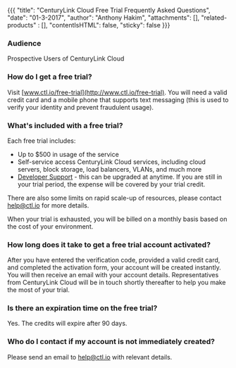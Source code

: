 {{{
  "title": "CenturyLink Cloud Free Trial Frequently Asked Questions",
  "date": "01-3-2017",
  "author": "Anthony Hakim",
  "attachments": [],
  "related-products" : [],
  "contentIsHTML": false,
  "sticky": false
}}}

### Audience

Prospective Users of CenturyLink Cloud

### How do I get a free trial?

Visit [www.ctl.io/free-trial](http://www.ctl.io/free-trial). You will need a valid credit card and a mobile phone that supports text messaging (this is used to verify your identity and prevent fraudulent usage).

### What's included with a free trial?

Each free trial includes:

* Up to $500 in usage of the service
* Self-service access CenturyLink Cloud services, including cloud servers, block storage, load balancers, VLANs, and much more
* [Developer Support](http://www.ctl.io/support/) - this can be upgraded at anytime. If you are still in your trial period, the expense will be covered by your trial credit.

There are also some limits on rapid scale-up of resources, please contact [help@ctl.io](mailto:help@ctl.io) for more details.

When your trial is exhausted, you will be billed on a monthly basis based on the cost of your environment.

### How long does it take to get a free trial account activated?

After you have entered the verification code, provided a valid credit card, and completed the activation form, your account will be created instantly. You will then receive an email with your account details. Representatives from CenturyLink Cloud will be in touch shortly thereafter to help you make the most of your trial.

### Is there an expiration time on the free trial?

Yes. The credits will expire after 90 days.

### Who do I contact if my account is not immediately created?

Please send an email to [help@ctl.io](mailto:help@ctl.io) with relevant details.
